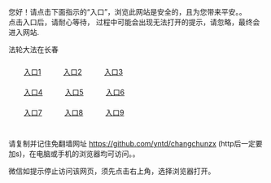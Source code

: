 您好！请点击下面指示的“入口”，浏览此网站是安全的，且为您带来平安。。 <br/>
点击入口后，请耐心等待， 过程中可能会出现无法打开的提示，请忽略，最终会进入网站. </br>

法轮大法在长春<br/>
<div style="padding:10px"><a style="margin:20px" target="_blank" href="https://d22wsgrf36x5yz.cloudfront.net/2Qpsp?dlpoxlc" id="ccLink1" rel="nofollow">入口1</a> <a target="_blank" style="margin:20px" href="https://d29uzz6p2qjki8.cloudfront.net/2Qpsp?futszu" id="ccLink2" rel="nofollow">入口2</a> <a style="margin:20px" target="_blank" href="https://d1i92artsp49vu.cloudfront.net/2Qpsp?khkddis" id="ccLink3" rel="nofollow">入口3</a></div>

<div style="padding:10px" ><a style="margin:20px" target="_blank" href="https://d22wsgrf36x5yz.cloudfront.net/2Qpsp?dlpoxlc" id="ccLink4" rel="nofollow">入口4</a> <a style="margin:20px" href="https://d29uzz6p2qjki8.cloudfront.net/2Qpsp?futszu" target="_blank" id="ccLink5" rel="nofollow">入口5</a> <a style="margin:20px" href="https://d1i92artsp49vu.cloudfront.net/2Qpsp?khkddis" target="_blank" id="ccLink6" rel="nofollow">入口6</a></div>

<div style="padding:10px"><a style="margin:20px" target="_blank" href="https://d22wsgrf36x5yz.cloudfront.net/2Qpsp?dlpoxlc" id="ccLink7" rel="nofollow">入口7</a> <a style="margin:20px" href="https://d29uzz6p2qjki8.cloudfront.net/2Qpsp?futszu" target="_blank" id="ccLink8" rel="nofollow">入口8</a> <a style="margin:20px" target="_blank" href="https://d1i92artsp49vu.cloudfront.net/2Qpsp?khkddis" id="ccLink9" rel="nofollow">入口9</a></div>

<br/>



请复制并记住免翻墙网址 https://github.com/yntd/changchunzx (http后一定要加s)，在电脑或手机的浏览器均可访问。。<br/>

微信如提示停止访问该网页，须先点击右上角，选择浏览器打开。
